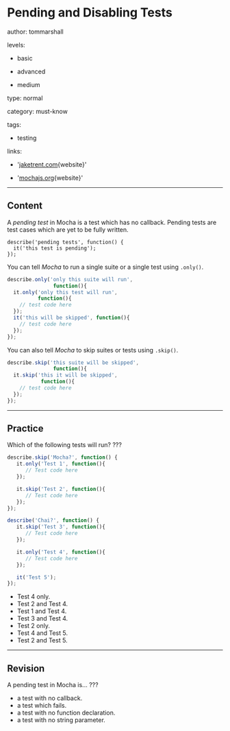 # Pending and Disabling Tests
author: tommarshall

levels:

  - basic

  - advanced

  - medium

type: normal

category: must-know

tags:

  - testing

links:

  - '[jaketrent.com](http://jaketrent.com/post/run-single-mocha-test/){website}'

  - '[mochajs.org](http://mochajs.org/#hooks){website}'

---
## Content

A *pending test* in Mocha is a test which has no callback. Pending tests are test cases which are yet to be fully written. 

```
describe('pending tests', function() {
  it('this test is pending');
});
```

You can tell *Mocha* to run a single suite or a single test using `.only()`.

```JavaScript
describe.only('only this suite will run',
               function(){
  it.only('only this test will run',
          function(){
    // test code here
  });
  it('this will be skipped', function(){
    // test code here
  });
});
```
You can also tell *Mocha* to skip suites or tests using `.skip()`.
```JavaScript
describe.skip('this suite will be skipped',
               function(){
  it.skip('this it will be skipped',
           function(){
    // test code here
  });
});
```

---
## Practice

Which of the following tests will run? ???

```javascript
describe.skip('Mocha?', function() {
   it.only('Test 1', function(){
      // Test code here
   });

   it.skip('Test 2', function(){
      // Test code here
   });
});

describe('Chai?', function() {
   it.skip('Test 3', function(){
      // Test code here
   });

   it.only('Test 4', function(){
      // Test code here
   });

   it('Test 5');
});
```

* Test 4 only.
* Test 2 and Test 4.
* Test 1 and Test 4.
* Test 3 and Test 4.
* Test 2 only.
* Test 4 and Test 5.
* Test 2 and Test 5.

---
## Revision

A pending test in Mocha is...
???
* a test with no callback.
* a test which fails.
* a test with no function declaration.
* a test with no string parameter.